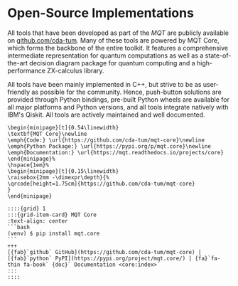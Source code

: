 # Open-Source Implementations

All tools that have been developed as part of the _MQT_ are publicly available on [github.com/cda-tum](https://github.com/cda-tum}{github.com/cda-tum).
Many of these tools are powered by MQT Core, which forms the backbone of the entire toolkit.
It features a comprehensive intermediate representation for quantum computations as well as a state-of-the-art decision diagram package for quantum computing and a high-performance ZX-calculus library.

All tools have been mainly implemented in C++, but strive to be as user-friendly as possible for the community.
Hence, push-button solutions are provided through Python bindings, pre-built Python wheels are available for all major platforms and Python versions, and all tools integrate natively with IBM's Qiskit.
All tools are actively maintained and well documented.

```{raw} latex
\begin{minipage}[t]{0.54\linewidth}
\textbf{MQT Core}\newline
\emph{Code:} \url{https://github.com/cda-tum/mqt-core}\newline
\emph{Python Package:} \url{https://pypi.org/p/mqt.core}\newline
\emph{Documentation:} \url{https://mqt.readthedocs.io/projects/core}
\end{minipage}%
\hspace{1em}%
\begin{minipage}[t]{0.15\linewidth}
\raisebox{2mm -\dimexpr\depth}{%
\qrcode[height=1.75cm]{https://github.com/cda-tum/mqt-core}
}
\end{minipage}
```

````{only} html
::::{grid} 1
:::{grid-item-card} MQT Core
:text-align: center
```bash
(venv) $ pip install mqt.core
```
+++
[{fab}`github` GitHub](https://github.com/cda-tum/mqt-core) | [{fab}`python` PyPI](https://pypi.org/project/mqt.core/) | {fa}`fa-thin fa-book` {doc}` Documentation <core:index>`
:::
::::
````
